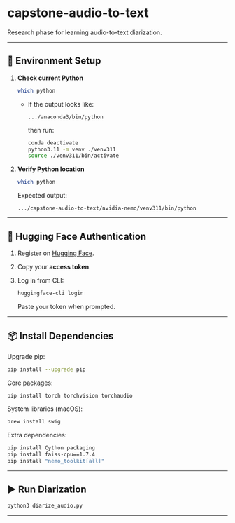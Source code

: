 # capstone-audio-to-text

Research phase for learning audio-to-text diarization.

---

## 🔧 Environment Setup

1. **Check current Python**

   ```bash
   which python
   ```

   * If the output looks like:

     ```
     .../anaconda3/bin/python
     ```

     then run:

     ```bash
     conda deactivate
     python3.11 -m venv ./venv311
     source ./venv311/bin/activate
     ```

2. **Verify Python location**

   ```bash
   which python
   ```

   Expected output:

   ```
   .../capstone-audio-to-text/nvidia-nemo/venv311/bin/python
   ```

---

## 🔑 Hugging Face Authentication

1. Register on [Hugging Face](https://huggingface.co).
2. Copy your **access token**.
3. Log in from CLI:

   ```bash
   huggingface-cli login
   ```

   Paste your token when prompted.

---

## 📦 Install Dependencies

Upgrade pip:

```bash
pip install --upgrade pip
```

Core packages:

```bash
pip install torch torchvision torchaudio
```

System libraries (macOS):

```bash
brew install swig
```

Extra dependencies:

```bash
pip install Cython packaging
pip install faiss-cpu==1.7.4
pip install "nemo_toolkit[all]"
```

---

## ▶️ Run Diarization

```bash
python3 diarize_audio.py
```

---
